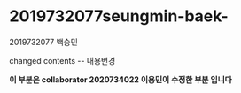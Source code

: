 # 2019732077seungmin-baek-
2019732077 백승민

changed contents -- 내용변경

**이 부분은 collaborator 2020734022 이용민이 수정한 부분 입니다**